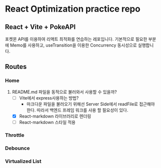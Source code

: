 # React Optimization practice repo

## React + Vite + PokeAPI

포켓몬 API를 이용하여 리액트 최적화를 연습하는 레포입니다.
기본적으로 필요한 부분에 Memo를 사용하고, useTransition을 이용한 Concurrency 동시성으로 실행합니다.

## Routes

### Home

1. README.md 파일을 동적으로 불러와서 사용할 수 있을까?
   - [ ] Vite에서 express사용하는 방법?
     - 마크다운 파일을 불러오기 위해선 Server Side에서 readFile로 접근해야한다. 따라서 백엔드 프레임 워크를 사용 할 필요성이 있다.
   - [x] React-markdown 라이브러리로 렌더링
   - [ ] React-markdown 스타일 적용

### Throttle

### Debounce

### Virtualized List
